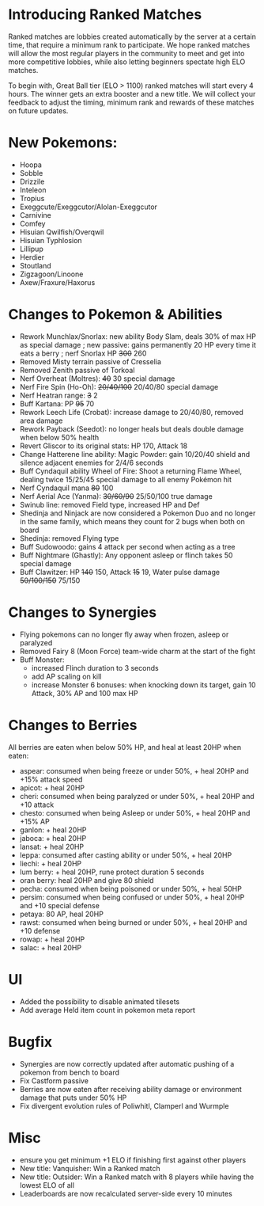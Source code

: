 # Introducing Ranked Matches

Ranked matches are lobbies created automatically by the server at a certain time, that require a minimum rank to participate.
We hope ranked matches will allow the most regular players in the community to meet and get into more competitive lobbies, while also letting beginners spectate high ELO matches.

To begin with, Great Ball tier (ELO > 1100) ranked matches will start every 4 hours. The winner gets an extra booster and a new title. We will collect your feedback to adjust the timing, minimum rank and rewards of these matches on future updates.

# New Pokemons:

- Hoopa
- Sobble
- Drizzile
- Inteleon
- Tropius
- Exeggcute/Exeggcutor/Alolan-Exeggcutor
- Carnivine
- Comfey
- Hisuian Qwilfish/Overqwil
- Hisuian Typhlosion
- Lillipup
- Herdier
- Stoutland
- Zigzagoon/Linoone
- Axew/Fraxure/Haxorus

# Changes to Pokemon & Abilities

- Rework Munchlax/Snorlax: new ability Body Slam, deals 30% of max HP as special damage ; new passive: gains permanently 20 HP every time it eats a berry ; nerf Snorlax HP ~~300~~ 260
- Removed Misty terrain passive of Cresselia
- Removed Zenith passive of Torkoal
- Nerf Overheat (Moltres): ~~40~~ 30 special damage
- Nerf Fire Spin (Ho-Oh): ~~20/40/100~~ 20/40/80 special damage
- Nerf Heatran range: ~~3~~ 2
- Buff Kartana: PP ~~95~~ 70
- Rework Leech Life (Crobat): increase damage to 20/40/80, removed area damage
- Rework Payback (Seedot): no longer heals but deals double damage when below 50% health
- Revert Gliscor to its original stats: HP 170, Attack 18
- Change Hatterene line ability: Magic Powder: gain 10/20/40 shield and silence adjacent enemies for 2/4/6 seconds
- Buff Cyndaquil ability Wheel of Fire: Shoot a returning Flame Wheel, dealing twice 15/25/45 special damage to all enemy Pokémon hit
- Nerf Cyndaquil mana ~~80~~ 100
- Nerf Aerial Ace (Yanma): ~~30/60/90~~ 25/50/100 true damage
- Swinub line: removed Field type, increased HP and Def
- Shedinja and Ninjack are now considered a Pokemon Duo and no longer in the same family, which means they count for 2 bugs when both on board
- Shedinja: removed Flying type
- Buff Sudowoodo: gains 4 attack per second when acting as a tree
- Buff Nightmare (Ghastly): Any opponent asleep or flinch takes 50 special damage
- Buff Clawitzer: HP ~~140~~ 150, Attack ~~15~~ 19, Water pulse damage ~~50/100/150~~ 75/150

# Changes to Synergies

- Flying pokemons can no longer fly away when frozen, asleep or paralyzed
- Removed Fairy 8 (Moon Force) team-wide charm at the start of the fight
- Buff Monster:
  - increased Flinch duration to 3 seconds
  - add AP scaling on kill
  - increase Monster 6 bonuses: when knocking down its target, gain 10 Attack, 30% AP and 100 max HP

# Changes to Berries

All berries are eaten when below 50% HP, and heal at least 20HP when eaten:

- aspear: consumed when being freeze or under 50%, + heal 20HP and +15% attack speed
- apicot: + heal 20HP
- cheri: consumed when being paralyzed or under 50%, + heal 20HP and +10 attack
- chesto: consumed when being Asleep or under 50%, + heal 20HP and +15% AP
- ganlon: + heal 20HP
- jaboca: + heal 20HP
- lansat: + heal 20HP
- leppa: consumed after casting ability or under 50%, + heal 20HP
- liechi: + heal 20HP
- lum berry: + heal 20HP, rune protect duration 5 seconds
- oran berry: heal 20HP and give 80 shield
- pecha: consumed when being poisoned or under 50%, + heal 50HP
- persim: consumed when being confused or under 50%, + heal 20HP and +10 special defense
- petaya: 80 AP, heal 20HP
- rawst: consumed when being burned or under 50%, + heal 20HP and +10 defense
- rowap: + heal 20HP
- salac: + heal 20HP

# UI

- Added the possibility to disable animated tilesets
- Add average Held item count in pokemon meta report

# Bugfix

- Synergies are now correctly updated after automatic pushing of a pokemon from bench to board
- Fix Castform passive
- Berries are now eaten after receiving ability damage or environment damage that puts under 50% HP
- Fix divergent evolution rules of Poliwhitl, Clamperl and Wurmple

# Misc

- ensure you get minimum +1 ELO if finishing first against other players
- New title: Vanquisher: Win a Ranked match
- New title: Outsider: Win a Ranked match with 8 players while having the lowest ELO of all
- Leaderboards are now recalculated server-side every 10 minutes
